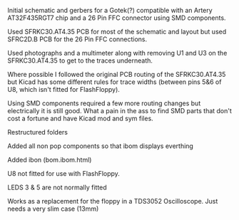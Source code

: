 Initial schematic and gerbers for a Gotek(?) compatible with an Artery AT32F435RGT7 chip and a 26 Pin FFC connector using SMD components.

Used SFRKC30.AT4.35 PCB for most of the schematic and layout but used SFRC2D.B PCB for the 26 Pin FFC connections.

Used photographs and a multimeter along with removing U1 and U3 on the SFRKC30.AT4.35 to get to the traces underneath.

Where possible I followed the original PCB routing of the SFRKC30.AT4.35 but Kicad has some different rules for trace widths (between pins 5&6 of U8, which isn't fitted for FlashFloppy).

Using SMD components required a few more routing changes but electrically it is still good. What a pain in the ass to find SMD parts that don't cost a fortune and have Kicad mod and sym files.

Restructured folders

Added all non pop components so that ibom displays everthing

Added ibon (bom.ibom.html)

U8 not fitted for use with FlashFloppy.

LEDS 3 & 5 are not normally fitted

Works as a replacement for the floppy in a TDS3052 Oscilloscope. Just needs a very slim case (13mm)
